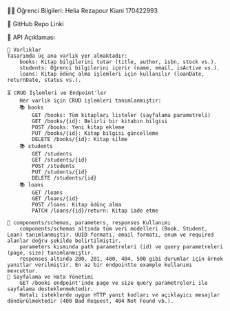🧑‍🎓 Öğrenci Bilgileri:
        Helia Rezapour Kiani
        170422993

🔗 GitHub Repo Linki

📝 API Açıklaması

    📖 Varlıklar
    Tasarımda üç ana varlık yer almaktadır:
        books: Kitap bilgilerini tutar (title, author, isbn, stock vs.).
        students: Öğrenci bilgilerini içerir (name, email, isActive vs.).
        loans: Kitap ödünç alma işlemleri için kullanılır (loanDate, returnDate, status vs.).

    ⏳ CRUD İşlemleri ve Endpoint'ler
        Her varlık için CRUD işlemleri tanımlanmıştır:
        📚 books
            GET /books: Tüm kitapları listeler (sayfalama parametreli)
            GET /books/{id}: Belirli bir kitabın bilgisi
            POST /books: Yeni kitap ekleme
            PUT /books/{id}: Kitap bilgisi güncelleme
            DELETE /books/{id}: Kitap silme
        📚 students
            GET /students
            GET /students/{id}
            POST /students
            PUT /students/{id}
            DELETE /students/{id}
        📚 loans
            GET /loans
            GET /loans/{id}
            POST /loans: Kitap ödünç alma
            PATCH /loans/{id}/return: Kitap iade etme

    🧩 components/schemas, parameters, responses Kullanımı
        components/schemas altında tüm veri modelleri (Book, Student, Loan) tanımlanmıştır. UUID formatı, email formatı, enum ve required alanlar doğru şekilde belirtilmiştir.
        parameters kısmında path parametreleri (id) ve query parametreleri (page, size) tanımlanmıştır.
        responses altında 200, 201, 400, 404, 500 gibi durumlar için örnek yanıtlar verilmiştir. En az bir endpointte example kullanımı mevcuttur.
    🔐 Sayfalama ve Hata Yönetimi
        GET /books endpoint'inde page ve size query parametreleri ile sayfalama desteklenmektedir.
        Hatalı isteklerde uygun HTTP yanıt kodları ve açıklayıcı mesajlar döndürülmektedir (400 Bad Request, 404 Not Found vb.).